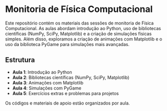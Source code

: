 # Monitoria de Física Computacional

Este repositório contém os materiais das sessões de monitoria de Física Computacional. As aulas abordam introdução ao Python, uso de bibliotecas científicas (NumPy, SciPy, Matplotlib) e a criação de simulações físicas simples. Além disso, exploramos a criação de animações com Matplotlib e o uso da biblioteca PyGame para simulações mais avançadas.

## Estrutura

- **Aula 1**: Introdução ao Python
- **Aula 2**: Bibliotecas científicas (NumPy, SciPy, Matplotlib)
- **Aula 3**: Animações com Matplotlib
- **Aula 4**: Simulações com PyGame
- **Aula 5**: Exercícios extras e problemas para projetos

Os códigos e materiais de apoio estão organizados por aula.
